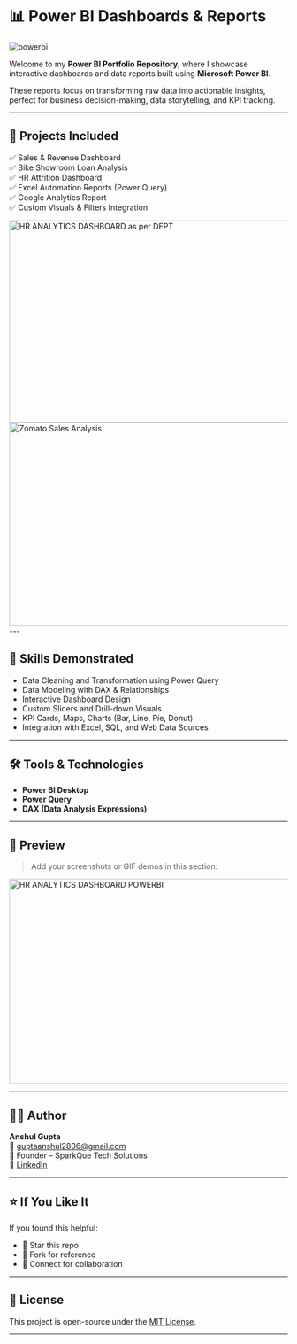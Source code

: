 # 📊 Power BI Dashboards & Reports

  ![powerbi](https://github.com/user-attachments/assets/0de751df-e9d9-4c57-a282-7f642b4bbf32)


Welcome to my **Power BI Portfolio Repository**, where I showcase interactive dashboards and data reports built using **Microsoft Power BI**.

These reports focus on transforming raw data into actionable insights, perfect for business decision-making, data storytelling, and KPI tracking.

---

## 🧠 Projects Included

✅ Sales & Revenue Dashboard  
✅ Bike Showroom Loan Analysis  
✅ HR Attrition Dashboard  
✅ Excel Automation Reports (Power Query)  
✅ Google Analytics Report  
✅ Custom Visuals & Filters Integration

<img width="649" height="365" alt="HR ANALYTICS DASHBOARD as per DEPT" src="https://github.com/user-attachments/assets/c443b835-45fa-46a3-be37-44e4eb25bddc" />
<img width="661" height="368" alt="Zomato Sales Analysis" src="https://github.com/user-attachments/assets/a12f1f68-253c-49d7-9c96-c19c4408148c" />
---

## 🎯 Skills Demonstrated

- Data Cleaning and Transformation using Power Query  
- Data Modeling with DAX & Relationships  
- Interactive Dashboard Design  
- Custom Slicers and Drill-down Visuals  
- KPI Cards, Maps, Charts (Bar, Line, Pie, Donut)  
- Integration with Excel, SQL, and Web Data Sources

---

## 🛠️ Tools & Technologies

- **Power BI Desktop**  
- **Power Query**  
- **DAX (Data Analysis Expressions)**  
---

## 📸 Preview

> Add your screenshots or GIF demos in this section:

<img width="662" height="370" alt="HR ANALYTICS DASHBOARD POWERBI" src="https://github.com/user-attachments/assets/86259dc8-0571-4c6f-bb4e-5195c68b0ac5" />



---

## 👨‍💻 Author

**Anshul Gupta**  
📧 guptaanshul2806@gmail.com  
🚀 Founder – SparkQue Tech Solutions  
🔗 [LinkedIn](https://www.linkedin.com/in/guptaanshul2806)

---

## ⭐ If You Like It

If you found this helpful:
- 🌟 Star this repo  
- 🍴 Fork for reference  
- 💬 Connect for collaboration

---

## 📌 License

This project is open-source under the [MIT License](LICENSE).

---
